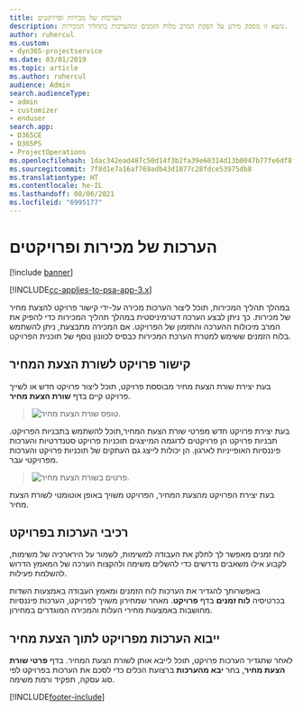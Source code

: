 ```yaml
---
title: הערכות של מכירות ופרויקטים
description: נושא זו מספק מידע על הפקת המרב מלוח הזמנים ומהערכות בתהליך המכירות.
author: ruhercul
ms.custom:
- dyn365-projectservice
ms.date: 03/01/2019
ms.topic: article
ms.author: ruhercul
audience: Admin
search.audienceType:
- admin
- customizer
- enduser
search.app:
- D365CE
- D365PS
- ProjectOperations
ms.openlocfilehash: 1dac342ead487c50d14f3b2fa39e60314d13b0047b77fe6df8f32dee29b09422
ms.sourcegitcommit: 7f8d1e7a16af769adb43d1877c28fdce53975db8
ms.translationtype: HT
ms.contentlocale: he-IL
ms.lasthandoff: 08/06/2021
ms.locfileid: "6995177"
---
```

# <a name="sales-estimates-and-projects"></a>הערכות של מכירות ופרויקטים

[!include [banner](../includes/psa-now-project-operations.md)]

[!INCLUDE[cc-applies-to-psa-app-3.x](../includes/cc-applies-to-psa-app-3x.md)]

במהלך תהליך המכירות, תוכל ליצור הערכות מכירה על-ידי קישור פרויקט להצעת מחיר של מכירות. כך ניתן לבצע הערכה דטרמיניסטית במהלך תהליך המכירות כדי להפיק את המרב מיכולות ההערכה והתזמון של הפרויקט. אם המכירה מתבצעת, ניתן להשתמש בלוח הזמנים ששימש למטרת הערכת המכירות כבסיס לכוונון נוסף של תוכנית הפרויקט.

## <a name="linking-a-project-to-a-quote-line"></a>קישור פרויקט לשורת הצעת המחיר

בעת יצירת שורת הצעת מחיר מבוססת פרויקט, תוכל ליצור פרויקט חדש או לשייך פרויקט קיים בדף **שורת הצעת מחיר**. 

> ![טופס שורת הצעת מחיר.](media/project-8.png)
 
בעת יצירת פרויקט חדש מפרטי שורת הצעת המחיר,תוכל להשתמש בתבניות הפרויקט. תבניות פרויקט הן פרויקטים לדוגמה המייצגים תוכניות פרויקט סטנדרטיות והערכות פיננסיות האופייניות לארגון. הן יכולות לייצג גם העתקים של תוכניות פרויקט והערכות מפרויקטי עבר.

> ![פרטים בשורת הצעת מחיר.](media/project-9.png)
  
בעת יצירת הפרויקט מהצעת המחיר, הפרויקט משויך באופן אוטומטי לשורת הצעת מחיר.

## <a name="components-of-estimates-in-a-project"></a>רכיבי הערכות בפרויקט

לוח זמנים מאפשר לך לחלק את העבודה למשימות, לשמור על הירארכיה של משימות, לקבוע אילו משאבים נדרשים כדי להשלים משימה ולהקצות הערכה של המאמץ הדרוש להשלמת פעילות.

באפשרותך להגדיר את הערכות לוח הזמנים ומאמץ העבודה באמצעות השדות בכרטיסיה **לוח זמנים** בדף **פרויקט**. מאחר שמחירון משויך לפרויקט, הערכות פיננסיות מחושבות באמצעות מחירי העלות והמכירה המוגדרים במחירון.

## <a name="importing-estimates-from-a-project-into-a-quote"></a>ייבוא הערכות מפרויקט לתוך הצעת מחיר

לאחר שתגדיר הערכות פרויקט, תוכל לייבא אותן לשורת הצעת המחיר. בדף **פרטי שורת הצעת מחיר**, בחר **יבא מהערכות** ברצועת הכלים כדי לסכם את הערכות בפרויקט לפי סוג עסקה, תפקיד ורמת משימה.


[!INCLUDE[footer-include](../includes/footer-banner.md)]